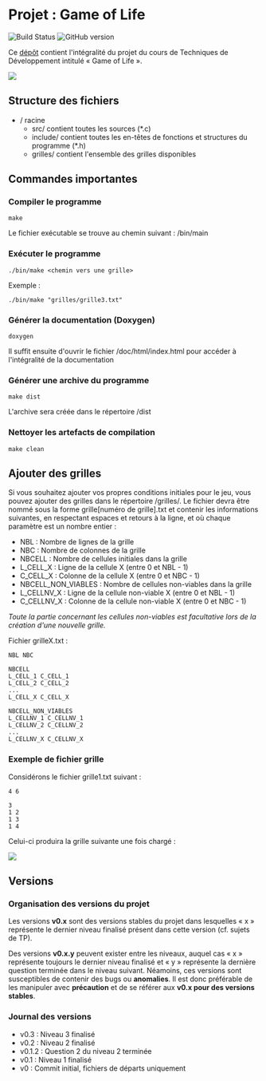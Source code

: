 # Projet : Game of Life

![Build Status](https://semaphoreapp.com/api/v1/projects/d4cca506-99be-44d2-b19e-176f36ec8cf1/128505/shields_badge.svg)
![GitHub version](https://d25lcipzij17d.cloudfront.net/badge.svg?id=gh&type=6&v=0.3&x2=0)

Ce [dépôt](https://git.unistra.fr/bflesch/Projet-Game-of-Life) contient l'intégralité du projet du cours de Techniques de Développement intitulé « Game of Life ».


![](https://fboris.com/documents/project-game-of-life-techdev/preview.gif)


Structure des fichiers
----------------------

- / racine
	- src/ contient toutes les sources (*.c)
	- include/ contient toutes les en-têtes de fonctions et structures du programme (*.h)
	- grilles/ contient l'ensemble des grilles disponibles

Commandes importantes
---------------------

### Compiler le programme

~~~{.sh}
make
~~~
Le fichier exécutable se trouve au chemin suivant : /bin/main

### Exécuter le programme

~~~{.sh}
./bin/make <chemin vers une grille>
~~~

Exemple :
~~~{.sh}
./bin/make "grilles/grille3.txt"
~~~

### Générer la documentation (Doxygen)

~~~{.sh}
doxygen
~~~
Il suffit ensuite d'ouvrir le fichier /doc/html/index.html pour accéder à l'intégralité de la documentation

### Générer une archive du programme

~~~{.sh}
make dist
~~~
L'archive sera créée dans le répertoire /dist

### Nettoyer les artefacts de compilation

~~~{.sh}
make clean
~~~

Ajouter des grilles
---------------------------
Si vous souhaitez ajouter vos propres conditions initiales pour le jeu, vous pouvez ajouter des grilles dans le répertoire /grilles/. Le fichier devra être nommé sous la forme grille[numéro de grille].txt et contenir les informations suivantes, en respectant espaces et retours à la ligne, et où chaque paramètre est un nombre entier :
- NBL : Nombre de lignes de la grille
- NBC : Nombre de colonnes de la grille
- NBCELL : Nombre de cellules initiales dans la grille
- L_CELL_X : Ligne de la cellule X (entre 0 et NBL - 1)
- C_CELL_X : Colonne de la cellule X (entre 0 et NBC - 1)
- NBCELL_NON_VIABLES : Nombre de cellules non-viables dans la grille
- L_CELLNV_X : Ligne de la cellule non-viable X (entre 0 et NBL - 1)
- C_CELLNV_X : Colonne de la cellule non-viable X (entre 0 et NBC - 1)

*Toute la partie concernant les cellules non-viables est facultative lors de la création d'une nouvelle grille.*

Fichier grilleX.txt :
~~~{.txt}
NBL NBC

NBCELL
L_CELL_1 C_CELL_1
L_CELL_2 C_CELL_2
...
L_CELL_X C_CELL_X

NBCELL_NON_VIABLES
L_CELLNV_1 C_CELLNV_1
L_CELLNV_2 C_CELLNV_2
...
L_CELLNV_X C_CELLNV_X
~~~

### Exemple de fichier grille

Considérons le fichier grille1.txt suivant :
~~~{.txt}
4 6

3
1 2
1 3
1 4
~~~

Celui-ci produira la grille suivante une fois chargé :

![](https://fboris.com/documents/project-game-of-life-techdev/grid-example.png)


Versions
--------
### Organisation des versions du projet
Les versions **v0.x** sont des versions stables du projet dans lesquelles « x » représente le dernier niveau finalisé présent dans cette version (cf. sujets de TP).

Des versions **v0.x.y** peuvent exister entre les niveaux, auquel cas « x » représente toujours le dernier niveau finalisé et « y » représente la dernière question terminée dans le niveau suivant. Néamoins, ces versions sont susceptibles de contenir des bugs ou **anomalies**. Il est donc préférable de les manipuler avec **précaution** et de se référer aux **v0.x pour des versions stables**.

### Journal des versions

- v0.3 : Niveau 3 finalisé
- v0.2 : Niveau 2 finalisé
- v0.1.2 : Question 2 du niveau 2 terminée
- v0.1 : Niveau 1 finalisé
- v0 : Commit initial, fichiers de départs uniquement
